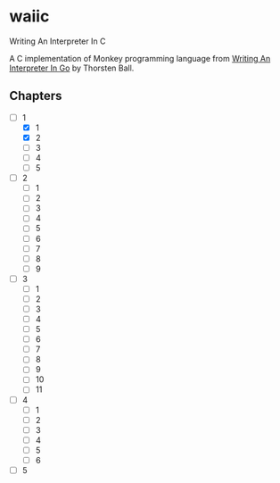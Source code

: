 # waiic

Writing An Interpreter In C

A C implementation of Monkey programming language from [Writing An Interpreter In Go](https://interpreterbook.com/) by Thorsten Ball.

## Chapters

- [ ] 1
  - [x] 1
  - [x] 2
  - [ ] 3
  - [ ] 4
  - [ ] 5
- [ ] 2
  - [ ] 1
  - [ ] 2
  - [ ] 3
  - [ ] 4
  - [ ] 5
  - [ ] 6
  - [ ] 7
  - [ ] 8
  - [ ] 9
- [ ] 3
  - [ ] 1
  - [ ] 2
  - [ ] 3
  - [ ] 4
  - [ ] 5
  - [ ] 6
  - [ ] 7
  - [ ] 8
  - [ ] 9
  - [ ] 10
  - [ ] 11
- [ ] 4
  - [ ] 1
  - [ ] 2
  - [ ] 3
  - [ ] 4
  - [ ] 5
  - [ ] 6
- [ ] 5
